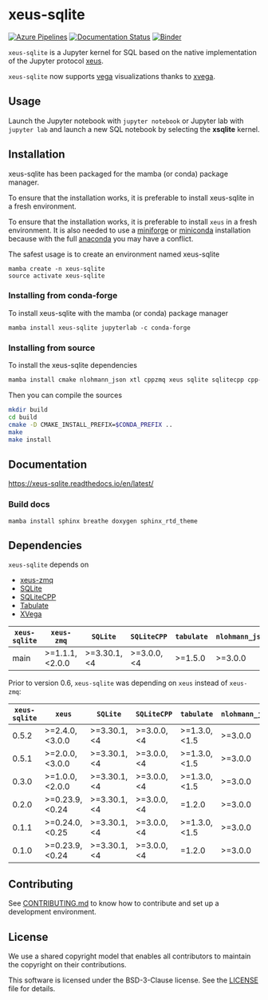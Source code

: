 # xeus-sqlite
[![Azure Pipelines](https://dev.azure.com/jupyter-xeus/jupyter-xeus/_apis/build/status/jupyter-xeus.xeus-sqlite?branchName=master)](https://dev.azure.com/jupyter-xeus/jupyter-xeus/_build/latest?definitionId=5&branchName=master)
[![Documentation Status](https://readthedocs.org/projects/xeus-sqlite/badge/?version=latest)](https://xeus-sqlite.readthedocs.io/en/latest/?badge=latest)
[![Binder](https://mybinder.org/badge_logo.svg)](https://mybinder.org/v2/gh/jupyter-xeus/xeus-sqlite/stable?filepath=examples/Simple%20operations.ipynb)

`xeus-sqlite` is a Jupyter kernel for SQL based on the native implementation of the Jupyter protocol [xeus](https://github.com/jupyter-xeus/xeus).

`xeus-sqlite` now supports [vega](https://vega.github.io/) visualizations thanks to [xvega](https://github.com/Quantstack/xvega).

## Usage

Launch the Jupyter notebook with `jupyter notebook` or Jupyter lab with `jupyter lab` and launch a new SQL notebook by selecting the **xsqlite** kernel.

## Installation

xeus-sqlite has been packaged for the mamba (or conda) package manager.

To ensure that the installation works, it is preferable to install xeus-sqlite in a fresh environment.

To ensure that the installation works, it is preferable to install `xeus` in a fresh environment. It is also needed to use
a [miniforge](https://github.com/conda-forge/miniforge#mambaforge) or [miniconda](https://conda.io/miniconda.html) installation because with the full [anaconda](https://www.anaconda.com/)
you may have a conflict.

The safest usage is to create an environment named xeus-sqlite

```
mamba create -n xeus-sqlite
source activate xeus-sqlite
```

### Installing from conda-forge

To install xeus-sqlite with the mamba (or conda) package manager

```
mamba install xeus-sqlite jupyterlab -c conda-forge
```

### Installing from source

To install the xeus-sqlite dependencies

```bash
mamba install cmake nlohmann_json xtl cppzmq xeus sqlite sqlitecpp cpp-tabulate=1.5 xvega xproperty xtl cppzmq xproperty jupyterlab -c conda-forge
```

Then you can compile the sources

```bash
mkdir build
cd build
cmake -D CMAKE_INSTALL_PREFIX=$CONDA_PREFIX ..
make
make install
```

## Documentation 

https://xeus-sqlite.readthedocs.io/en/latest/

### Build docs

```
mamba install sphinx breathe doxygen sphinx_rtd_theme
```

## Dependencies

``xeus-sqlite`` depends on

- [xeus-zmq](https://github.com/jupyter-xeus/xeus-zmq)
- [SQLite](https://github.com/sqlite/sqlite)
- [SQLiteCPP](https://github.com/SRombauts/SQLiteCpp)
- [Tabulate](https://github.com/p-ranav/tabulate)
- [XVega](https://github.com/Quantstack/xvega)

| `xeus-sqlite`|    `xeus-zmq`   |     `SQLite`    |   `SQLiteCPP`   |   `tabulate`    | `nlohmann_json` | `xvega`   |`xvega-bindings`|
|--------------|-----------------|-----------------|-----------------|-----------------|-----------------|-----------|----------------|
|    main      | >=1.1.1, <2.0.0 | >=3.30.1, <4    | >=3.0.0, <4     | >=1.5.0         | >=3.0.0         | >= 0.0.10 | >= 0.0.3       |

Prior to version 0.6, `xeus-sqlite`  was depending on `xeus` instead of `xeus-zmq`:

| `xeus-sqlite`|      `xeus`     |     `SQLite`    |   `SQLiteCPP`   |   `tabulate`    | `nlohmann_json` | `xvega` |`xvega-bindings`|
|--------------|-----------------|-----------------|-----------------|-----------------|-----------------|-----------|----------------|
|    0.5.2     | >=2.4.0, <3.0.0 | >=3.30.1, <4    | >=3.0.0, <4     | >=1.3.0,<1.5    | >=3.0.0         | >= 0.0.10 | >= 0.0.3       |
|    0.5.1     | >=2.0.0, <3.0.0 | >=3.30.1, <4    | >=3.0.0, <4     | >=1.3.0,<1.5    | >=3.0.0         | >= 0.0.10 | >= 0.0.3       |
|    0.3.0     | >=1.0.0, <2.0.0 | >=3.30.1, <4    | >=3.0.0, <4     | >=1.3.0,<1.5    | >=3.0.0         | >= 0.0.10 | >= 0.0.3       |
|    0.2.0     | >=0.23.9, <0.24 | >=3.30.1, <4    | >=3.0.0, <4     | =1.2.0          | >=3.0.0         | >= 0.0.5  | >= 0.0.3       |
|    0.1.1     | >=0.24.0, <0.25 | >=3.30.1, <4    | >=3.0.0, <4     | >=1.3.0,<1.5    | >=3.0.0         | >= 0.0.4  | >= 0.0.3       |
|    0.1.0     | >=0.23.9, <0.24 | >=3.30.1, <4    | >=3.0.0, <4     | =1.2.0          | >=3.0.0         | >= 0.0.4  | >= 0.0.3       |

## Contributing

See [CONTRIBUTING.md](./CONTRIBUTING.md) to know how to contribute and set up a development environment.

## License

We use a shared copyright model that enables all contributors to maintain the
copyright on their contributions.

This software is licensed under the BSD-3-Clause license. See the [LICENSE](LICENSE) file for details.
